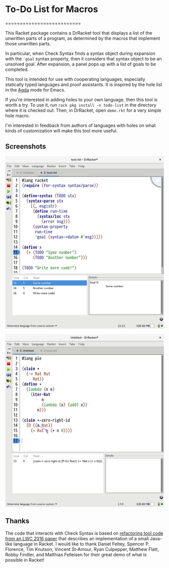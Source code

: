 # To-Do List for Macros
==========================

This Racket package contains a DrRacket tool that displays a list of the unwritten parts of a program, as determined by the macros that implement those unwritten parts.

In particular, when Check Syntax finds a syntax object during expansion with the `'goal` syntax property, then it considers that syntax object to be an unsolved goal. After expansion, a panel pops up with a list of goals to be completed.

This tool is intended for use with cooperating languages, especially statically typed languages and proof assistants. It is inspired by the hole list in the [Agda](http://wiki.portal.chalmers.se/agda/pmwiki.php) mode for Emacs.

If you're interested in adding holes to your own language, then this tool is worth a try. To use it, run `rack pkg install -n todo-list` in the directory where it is checked out. Then, in DrRacket, open `demo.rkt` for a very simple hole macro.

I'm interested in feedback from authors of languages with holes on what kinds of customization will make this tool more useful.


## Screenshots
![Screenshot of Racket with a todo list](demo.png)

![Screenshot of Pie with a todo list](pie-screenshot.png)

## Thanks

The code that interacts with Check Syntax is based on [refactoring tool code from an LWC 2016 paper](https://github.com/dfeltey/lwc2016) that describes an implementation of a small Java-like language in Racket. I would like to thank Daniel Feltey, Spencer P. Florence, Tim Knutson, Vincent St-Amour, Ryan Culpepper, Matthew Flatt, Robby Findler, and Matthias Felleisen for their great demo of what is possible in Racket!

